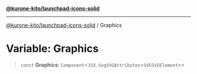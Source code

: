 [**@kurone-kito/launchpad-icons-solid**](../README.md)

***

[@kurone-kito/launchpad-icons-solid](../globals.md) / Graphics

# Variable: Graphics

> `const` **Graphics**: `Component`\<`JSX.SvgSVGAttributes`\<`SVGSVGElement`\>\>
